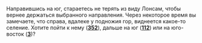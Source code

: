 Направившись на юг, стараетесь не терять из виду Лонсам, чтобы вернее держаться выбранного направления. Через некоторое время вы замечаете, что справа, вдалеке у подножия гор, виднеется какое-то селение. Хотите пойти к нему ([**352**](#n_352)), дальше на юг ([**112**](#n_112)) или на юго-восток ([**3**](#n_3))?

